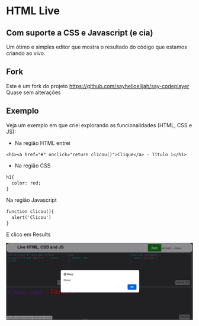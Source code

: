 # HTML Live

## Com suporte a CSS e Javascript (e cia)

Um ótimo e simples editor que mostra o resultado do código que estamos criando ao vivo.

## Fork
Este é um fork do projeto
https://github.com/sayhelloelijah/say-codeplayer
Quase sem alterações

## Exemplo
Veja um exemplo em que criei explorando as funcionalidades (HTML, CSS e JS):
- Na região HTML entrei
```
<h1><a href="#" onclick="return clicou()">Clique</a> - Título 1</h1>
```
- Na região CSS
```
h1{
  color: red;
}
```
Na região Javascript
```
function clicou(){
  alert('Clicou')
}
```
E clico em Results

![](live.png)
